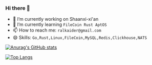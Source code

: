 
### Hi there 👋


<!-- **rickiey/rickiey** is a ✨ _special_ ✨ repository because its `README.md` (this file) appears on your GitHub profile.
 -->
<!-- Here are some ideas to get you started: -->

- 🔭 I’m currently working on Shaanxi-xi'an
- 🌱 I’m currently learning `FileCoin Rust AptOS`
- 📫 How to reach me: `ralkaider@gmail.com`
- 😄 Skills: `Go,Rust,Linux,FileCoin,MySQL,Redis,Clickhouse,NATS`



[![Anurag's GitHub stats](https://github-readme-stats.vercel.app/api?username=ralkaider&theme=radical&show_icons=true)](https://github.com/ralkaider/github-readme-stats)

[![Top Langs](https://github-readme-stats.vercel.app/api/top-langs/?username=ralkaider&theme=radical&hide=html,css&layout=compact)](https://github.com/ralkaider/github-readme-stats)
